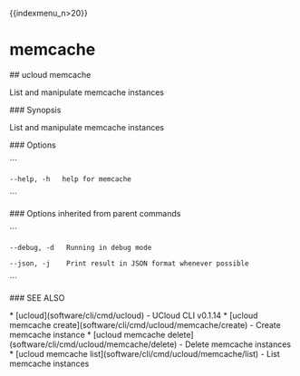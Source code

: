 {{indexmenu_n>20}}

# memcache

\#\# ucloud memcache

List and manipulate memcache instances

\#\#\# Synopsis

List and manipulate memcache instances

\#\#\# Options

\`\`\`

``` 
--help, -h   help for memcache 
```

\`\`\`

\#\#\# Options inherited from parent commands

\`\`\`

``` 
--debug, -d   Running in debug mode 
```

``` 
--json, -j    Print result in JSON format whenever possible 
```

\`\`\`

\#\#\# SEE ALSO

\* \[ucloud\](software/cli/cmd/ucloud) - UCloud CLI v0.1.14 \* \[ucloud
memcache create\](software/cli/cmd/ucloud/memcache/create) - Create
memcache instance \* \[ucloud memcache
delete\](software/cli/cmd/ucloud/memcache/delete) - Delete memcache
instances \* \[ucloud memcache
list\](software/cli/cmd/ucloud/memcache/list) - List memcache instances
